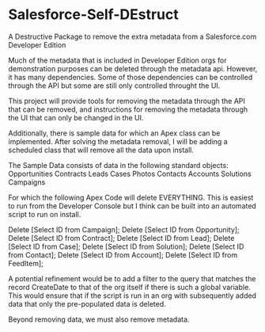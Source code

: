 Salesforce-Self-DEstruct
========================

A Destructive Package to remove the extra metadata from a Salesforce.com Developer Edition

Much of the metadata that is included in Developer Edition orgs for demonstration purposes can be deleted through the metadata api. However, it has many dependencies. Some of those dependencies can be controlled through the API but some are still only controlled throught the UI.

This project will provide tools for removing the metadata through the API that can be removed, and instructions for removing the metadata through the UI that can only be changed in the UI.

Additionally, there is sample data for which an Apex class can be implemented. After solving the metadata removal, I will be adding a scheduled class that will remove all the data upon install.

The Sample Data consists of data in the following standard objects:
Opportunities
Contracts
Leads
Cases
Photos
Contacts
Accounts
Solutions
Campaigns

For which the following Apex Code will delete EVERYTHING. This is easiest to run from the Developer Console but I think can be built into an automated script to run on install.

Delete [Select ID from Campaign];
Delete [Select ID from Opportunity];
Delete [Select ID from Contract];
Delete [Select ID from Lead];
Delete [Select ID from Case];
Delete [Select ID from Solution];
Delete [Select ID from Contact];
Delete [Select ID from Account];
Delete [Select ID from FeedItem];

A potential refinement would be to add a filter to the query that matches the record CreateDate to that of the org itself if there is such a global variable.
This would ensure that if the script is run in an org with subsequently added data that only the pre-populated data is deleted.

Beyond removing data, we must also remove metadata.